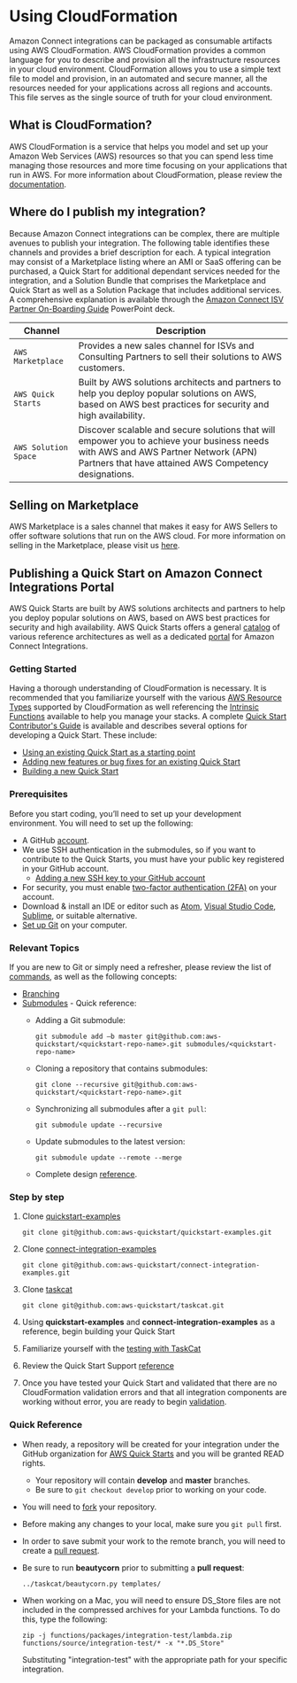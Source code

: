 # Using CloudFormation<a name="cloudformation"></a>

Amazon Connect integrations can be packaged as consumable artifacts using AWS CloudFormation\. AWS CloudFormation provides a common language for you to describe and provision all the infrastructure resources in your cloud environment\. CloudFormation allows you to use a simple text file to model and provision, in an automated and secure manner, all the resources needed for your applications across all regions and accounts\. This file serves as the single source of truth for your cloud environment\.

## What is CloudFormation?<a name="whatis"></a>

AWS CloudFormation is a service that helps you model and set up your Amazon Web Services (AWS) resources so that you can spend less time managing those resources and more time focusing on your applications that run in AWS\. For more information about CloudFormation, please review the [documentation](https://docs.aws.amazon.com/AWSCloudFormation/latest/UserGuide/Welcome.html)\.

## Where do I publish my integration?<a name="channels"></a>

Because Amazon Connect integrations can be complex, there are multiple avenues to publish your integration. The following table identifies these channels and provides a brief description for each. A typical integration may consist of a Marketplace listing where an AMI or SaaS offering can be purchased, a Quick Start for additional dependant services needed for the integration, and a Solution Bundle that comprises the Marketplace and Quick Start as well as a Solution Package that includes additional services\. A comprehensive explanation is available through the  [Amazon Connect ISV Partner On-Boarding Guide](templates/Amazon_Connect_ISV_Partner_Onboarding_v1.0.0.pptx) PowerPoint deck\.


| Channel | Description |
| --- | --- |
|  `AWS Marketplace`  |  Provides a new sales channel for ISVs and Consulting Partners to sell their solutions to AWS customers\.  |
|  `AWS Quick Starts`  |  Built by AWS solutions architects and partners to help you deploy popular solutions on AWS, based on AWS best practices for security and high availability\.  |
|  `AWS Solution Space`  |  Discover scalable and secure solutions that will empower you to achieve your business needs with AWS and AWS Partner Network \(APN\) Partners that have attained AWS Competency designations\.  |

## Selling on Marketplace<a name="marketplace"></a>

AWS Marketplace is a sales channel that makes it easy for AWS Sellers to offer software solutions that run on the AWS cloud\. For more information on selling in the Marketplace, please visit us [here](https://aws.amazon.com/marketplace/management/tour)\.

## Publishing a Quick Start on Amazon Connect Integrations Portal<a name="quickstart"></a>

AWS Quick Starts are built by AWS solutions architects and partners to help you deploy popular solutions on AWS, based on AWS best practices for security and high availability\. AWS Quick Starts offers a general [catalog](https://aws.amazon.com/quickstart) of various reference architectures as well as a dedicated [portal](https://aws.amazon.com/quickstart/connect) for Amazon Connect Integrations\.

### Getting Started<a name="gettingstarted"></a>

Having a thorough understanding of CloudFormation is necessary\. It is recommended that you familiarize yourself with the various [AWS Resource Types](https://docs.aws.amazon.com/AWSCloudFormation/latest/UserGuide/aws-template-resource-type-ref.html) supported by CloudFormation as well referencing the [Intrinsic Functions](https://docs.aws.amazon.com/AWSCloudFormation/latest/UserGuide/intrinsic-function-reference.html) available to help you manage your stacks\. A complete [Quick Start Contributor's Guide](https://aws-quickstart.github.io/) is available and describes several options for developing a Quick Start\. These include:
+ [Using an existing Quick Start as a starting point](https://aws-quickstart.github.io/option1.html)
+ [Adding new features or bug fixes for an existing Quick Start](https://aws-quickstart.github.io/option2.html)
+ [Building a new Quick Start](https://aws-quickstart.github.io/option3.html)

### Prerequisites<a name="prerequisites"></a>

Before you start coding, you’ll need to set up your development environment\. You will need to set up the following:

+ A GitHub [account](https://github.com/join?source=header-home).
+ We use SSH authentication in the submodules, so if you want to contribute to the Quick Starts, you must have your public key registered in your GitHub account\.
  - [Adding a new SSH key to your GitHub account](https://help.github.com/articles/adding-a-new-ssh-key-to-your-github-account/)
+ For security, you must enable [two-factor authentication \(2FA\)](https://help.github.com/articles/securing-your-account-with-two-factor-authentication-2fa/) on your account\.
+ Download & install an IDE or editor such as [Atom](https://atom.io/), [Visual Studio Code](https://code.visualstudio.com/Download), [Sublime](http://www.sublimetext.com/), or suitable alternative\.
+ [Set up Git](https://git-scm.com/downloads) on your computer\.

### Relevant Topics<a name="topics"></a>

If you are new to Git or simply need a refresher, please review the list of [commands](https://git-scm.com/doc), as well as the following concepts:

+ [Branching](https://git-scm.com/book/en/v2/Git-Branching-Branches-in-a-Nutshell)
+ [Submodules](https://git-scm.com/book/en/v2/Git-Tools-Submodules) - Quick reference:
  - Adding a Git submodule:

     ```
     git submodule add –b master git@github.com:aws-quickstart/<quickstart-repo-name>.git submodules/<quickstart-repo-name>
     ```
  - Cloning a repository that contains submodules:

     ```
     git clone --recursive git@github.com:aws-quickstart/<quickstart-repo-name>.git
     ```

  - Synchronizing all submodules after a `git pull`:

     ```
     git submodule update --recursive
     ```

  - Update submodules to the latest version:

     ```
     git submodule update --remote --merge
     ```

  - Complete design [reference](https://aws-quickstart.github.io/design.html)\.

### Step by step<a name="steps"></a>

1. Clone [quickstart-examples](https://github.com/aws-quickstart/quickstart-examples)

   ```
   git clone git@github.com:aws-quickstart/quickstart-examples.git
   ```

1. Clone [connect-integration-examples](https://github.com/aws-quickstart/connect-integration-examples)

   ```
   git clone git@github.com:aws-quickstart/connect-integration-examples.git
   ```

1. Clone [taskcat](https://github.com/aws-quickstart/taskcat)

   ```
   git clone git@github.com:aws-quickstart/taskcat.git
   ```

1. Using **quickstart-examples** and **connect-integration-examples** as a reference, begin building your Quick Start
1. Familiarize yourself with the [testing with TaskCat](https://aws-quickstart.github.io/test-debug.html#autotest)
1. Review the Quick Start Support [reference](templates/quickstart_support_ppt.pptx)
1. Once you have tested your Quick Start and validated that there are no CloudFormation validation errors and that all integration components are working without error, you are ready to begin [validation](technical-validation.md)\.

### Quick Reference<a name="reference"></a>

+ When ready, a repository will be created for your integration under the GitHub organization for [AWS Quick Starts](https://github.com/aws-quickstart) and you will be granted READ rights.
  - Your repository will contain **develop** and **master** branches\.
  - Be sure to `git checkout develop` prior to working on your code\.
+ You will need to [fork](https://help.github.com/articles/fork-a-repo) your repository\.
+ Before making any changes to your local, make sure you `git pull` first\.
+ In order to save submit your work to the remote branch, you will need to create a [pull request](https://help.github.com/articles/creating-a-pull-request-from-a-fork)\.
+ Be sure to run **beautycorn** prior to submitting a **pull request**:

  ```
  ../taskcat/beautycorn.py templates/
  ```

+ When working on a Mac, you will need to ensure DS_Store files are not included in the compressed archives for your Lambda functions. To do this, type the following:

  ```
  zip -j functions/packages/integration-test/lambda.zip functions/source/integration-test/* -x "*.DS_Store"
  ```

  Substituting "integration-test" with the appropriate path for your specific integration\.
